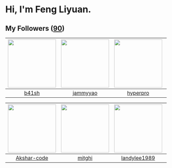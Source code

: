 # Hi, I'm Feng Liyuan.

## My Followers ([90](https://github.com/SunRunAway?tab=followers))

| <img src="https://avatars.githubusercontent.com/u/1070352?v=4" width="150" height="150" /> | <img src="https://avatars.githubusercontent.com/u/38520451?v=4" width="150" height="150" /> | <img src="https://avatars.githubusercontent.com/u/2445111?v=4" width="150" height="150" /> | <img src="https://avatars.githubusercontent.com/u/1175567?v=4" width="150" height="150" /> |
| :----------------------------------------------------------------------------------------: | :-----------------------------------------------------------------------------------------: | :----------------------------------------------------------------------------------------: | :----------------------------------------------------------------------------------------: |
|                              [b41sh](https://github.com/b41sh)                             |                           [jammyyao](https://github.com/jammyyao)                           |                           [hyperpro](https://github.com/hyperpro)                          |                              [xen0n](https://github.com/xen0n)                             |

| <img src="https://avatars.githubusercontent.com/u/59618640?v=4" width="150" height="150" /> | <img src="https://avatars.githubusercontent.com/u/55898975?v=4" width="150" height="150" /> | <img src="https://avatars.githubusercontent.com/u/8664695?v=4" width="150" height="150" /> | <img src="https://avatars.githubusercontent.com/u/14808551?v=4" width="150" height="150" /> |
| :-----------------------------------------------------------------------------------------: | :-----------------------------------------------------------------------------------------: | :----------------------------------------------------------------------------------------: | :-----------------------------------------------------------------------------------------: |
|                        [Akshar-code](https://github.com/Akshar-code)                        |                             [mitghi](https://github.com/mitghi)                             |                       [landylee1989](https://github.com/landylee1989)                      |                            [Lisprez](https://github.com/Lisprez)                            |